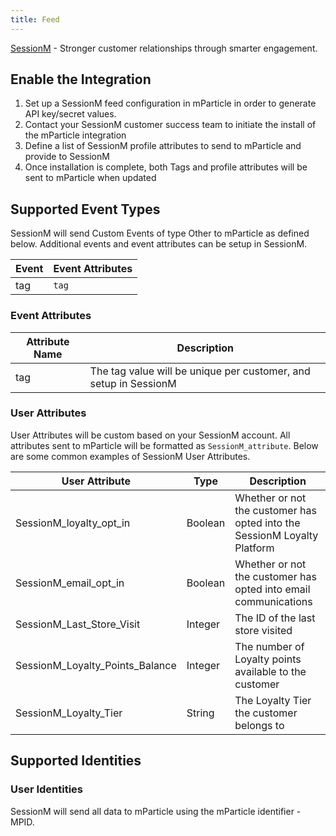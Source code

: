 ```yaml
---
title: Feed
---
```


<a href="https://www.sessionm.com/" target="_blank">SessionM</a> - Stronger customer relationships through smarter engagement.

## Enable the Integration

1. Set up a SessionM feed configuration in mParticle in order to generate API key/secret values.
2. Contact your SessionM customer success team to initiate the install of the mParticle integration
3. Define a list of SessionM profile attributes to send to mParticle and provide to SessionM
4. Once installation is complete,  both Tags and profile attributes will be sent to mParticle when updated

## Supported Event Types

SessionM will send Custom Events of type Other to mParticle as defined below.  Additional events and event attributes can be setup in SessionM.

| Event | Event Attributes
| ---|---|
| tag | `tag` |

### Event Attributes

| Attribute Name | Description |
|---|---|
| tag | The tag value will be unique per customer, and setup in SessionM |

### User Attributes

User Attributes will be custom based on your SessionM account. All attributes sent to mParticle will be formatted as `SessionM_attribute`. Below are some common examples of SessionM User Attributes.

| User Attribute | Type | Description
| ---|---|---|
| SessionM_loyalty_opt_in | Boolean | Whether or not the customer has opted into the SessionM Loyalty Platform
| SessionM_email_opt_in | Boolean | Whether or not the customer has opted into email communications
| SessionM_Last_Store_Visit | Integer | The ID of the last store visited
| SessionM_Loyalty_Points_Balance | Integer | The number of Loyalty points available to the customer
| SessionM_Loyalty_Tier | String | The Loyalty Tier the customer belongs to

## Supported Identities

### User Identities

SessionM will send all data to mParticle using the mParticle identifier - MPID.
